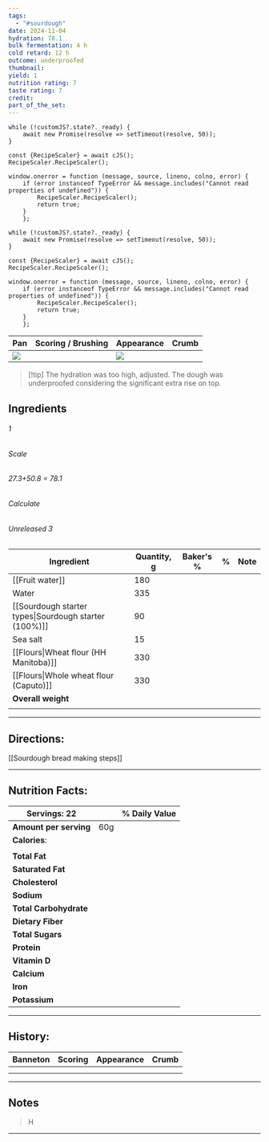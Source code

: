 ```yaml
---
tags:
  - "#sourdough"
date: 2024-11-04
hydration: 78.1
bulk fermentation: 4 h
cold retard: 12 h
outcome: underproofed
thumbnail: 
yield: 1
nutrition rating: 7
taste rating: 7
credit: 
part_of_the_set:
---
```

```dataviewjs
while (!customJS?.state?._ready) { 
	await new Promise(resolve => setTimeout(resolve, 50)); 
} 

const {RecipeScaler} = await cJS();
RecipeScaler.RecipeScaler();

window.onerror = function (message, source, lineno, colno, error) {
	if (error instanceof TypeError && message.includes("Cannot read properties of undefined")) {
		RecipeScaler.RecipeScaler();
		return true;
	}
    };

```
```dataviewjs
while (!customJS?.state?._ready) { 
	await new Promise(resolve => setTimeout(resolve, 50)); 
} 

const {RecipeScaler} = await cJS();
RecipeScaler.RecipeScaler();

window.onerror = function (message, source, lineno, colno, error) {
	if (error instanceof TypeError && message.includes("Cannot read properties of undefined")) {
		RecipeScaler.RecipeScaler();
		return true;
	}
    };
```

| Pan                                                                                                                                                                                                                                  | Scoring / Brushing | Appearance                                                                                                                                                                                                                           | Crumb |
| ------------------------------------------------------------------------------------------------------------------------------------------------------------------------------------------------------------------------------------ | ------------------ | ------------------------------------------------------------------------------------------------------------------------------------------------------------------------------------------------------------------------------------ | ----- |
| ![](https://lh3.googleusercontent.com/pw/AP1GczPlcyC8MQrnZfFNDN3lMqSeyCRMLGgNDZfnp-_DNejft1YfCbC7P7rqATgIMle2KPqc6lcaWhuhFOLwFqooQi3JFKVvnBHsrPtSeJecglmxhl23up34bEjADhzm1pY035Ki54X4F98Sz4leku-iYdMU=w1280-h960-s-no-gm?authuser=0) | ![]()              | ![](https://lh3.googleusercontent.com/pw/AP1GczMfUvr1hLYV--lIzkHi10Z85ibfbVaEkI0w7OWYMDdUeQMHRscUan_7GjsyI70Pb0aOWlSSj2ORjSDB9lJRq692eBKPGZaKMloQ5wA7VzdJ6ASKVppNIDbFl7BZD36WZOP6P5LeSxV4nHP9ri1J5jNd=w1280-h960-s-no-gm?authuser=0) | ![]() |

> [!tip] The hydration was too high, adjusted. The dough was underproofed considering the significant extra rise on top.
## Ingredients

###### 1
###### Scale
###### 27.3+50.8 = 78.1
###### Calculate
###### Unreleased 3

| Ingredient                                            | Quantity, g | Baker's % | %   | Note |
| ----------------------------------------------------- | ----------- | --------- | --- | ---- |
| [[Fruit water]]                                       | 180         |           |     |      |
| Water                                                 | 335         |           |     |      |
| [[Sourdough starter types\|Sourdough starter (100%)]] | 90          |           |     |      |
| Sea salt                                              | 15          |           |     |      |
| [[Flours\|Wheat flour (HH Manitoba)]]                 | 330         |           |     |      |
| [[Flours\|Whole wheat flour (Caputo)]]                | 330         |           |     |      |
| **Overall weight**                                    |             |           |     |      |
|                                                       |             |           |     |      |




---
## Directions:


[[Sourdough bread making steps]]



---
## Nutrition Facts:

| **Servings:** 22       |       | % Daily Value |
| ---------------------- | ----- | ------------- |
| **Amount per serving** | 60g   |               |
| **Calories**:          |       |               |
|                        |       |               |
| **Total Fat**          |       |               |
| **Saturated Fat**      |       |               |
| **Cholesterol**        |       |               |
| **Sodium**             |       |               |
| **Total Carbohydrate** |       |               |
| **Dietary Fiber**      |       |               |
| **Total Sugars**       |       |               |
| **Protein**            |       |               |
| **Vitamin D**          |       |               |
| **Calcium**            |       |               |
| **Iron**               |       |               |
| **Potassium**          |       |               |

---
## History:

| Banneton | Scoring | Appearance | Crumb |
| -------- | ------- | ---------- | ----- |
|          |         |            |       |
|          |         |            |       |

---
## Notes

> H

---



